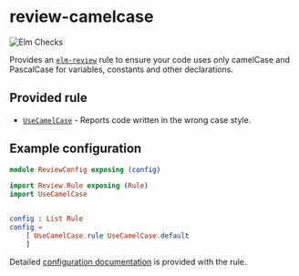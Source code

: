 # review-camelcase

![Elm Checks](https://github.com/sparksp/elm-review-camelcase/workflows/Elm%20Checks/badge.svg)

Provides an [`elm-review`](https://package.elm-lang.org/packages/jfmengels/elm-review/latest/) rule to ensure your code uses only camelCase and PascalCase for variables, constants and other declarations.

## Provided rule

- [`UseCamelCase`](https://package.elm-lang.org/packages/sparksp/elm-review-camelcase/latest/UseCamelCase) - Reports code written in the wrong case style.

## Example configuration

```elm
module ReviewConfig exposing (config)

import Review.Rule exposing (Rule)
import UseCamelCase


config : List Rule
config =
    [ UseCamelCase.rule UseCamelCase.default
    ]
```

Detailed [configuration documentation](https://package.elm-lang.org/packages/sparksp/elm-review-camelcase/latest/UseCamelCase#configuration) is provided with the rule.
